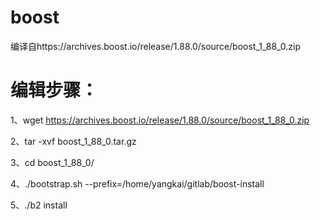 # boost

编译自https://archives.boost.io/release/1.88.0/source/boost_1_88_0.zip

# 编辑步骤：

1、wget https://archives.boost.io/release/1.88.0/source/boost_1_88_0.zip

2、tar -xvf boost_1_88_0.tar.gz

3、cd boost_1_88_0/

4、./bootstrap.sh --prefix=/home/yangkai/gitlab/boost-install

5、./b2 install
